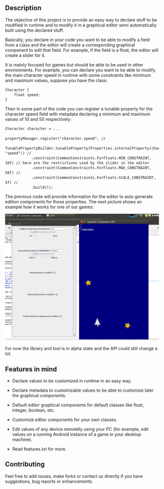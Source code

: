 Description
------------

The objective of this project is to provide an easy way to declare stuff to be modified in runtime and to modify it in a graphical editor semi automatically built using the declared stuff. 

Basically, you declare in your code you want to be able to modify a field from a class and the editor will create a corresponding graphical component to edit that field. For example, if the field is a float, the editor will create a slider for it. 

It is mainly focused for games but should be able to be used in other environments. For example, you can declare you want to be able to modify the main character speed in runtime with some constraints like minimum and maximum values, suppose you have the class:

	Character {
		float speed;
	}

Then in some part of the code you can register a tunable property for the character speed field with metadata declaring a minimum and maximum values of 10 and 50 respectively:

	Character character = ...

	propertyManager.register("character.speed", //
		TunablePropertyBuilder.tunableProperty(Properties.internalProperty(character, "speed")) //
				.constraint(CommonConstraints.ForFloats.MIN_CONSTRAINT, 10f) // here are the restrictions used by the slider in the editor
				.constraint(CommonConstraints.ForFloats.MAX_CONSTRAINT, 50f) //
				.constraint(CommonConstraints.ForFloats.SCALE_CONSTRAINT, 5f) //
				.build());

The previous code will provide information for the editor to auto generate edition components for those properties. The next picture shows an example how it works for one of our games:

![Editor Screenshot](https://github.com/gemserk/cantunethis/raw/documentation/documentation/editor-example.png)

For now the library and tool is in alpha state and the API could still change a lot.

Features in mind
------------

* Declare values to be customized in runtime in an easy way.
* Declare metadata to customizable values to be able to customize later the graphical components.
* Default editor graphical components for default classes like float, integer, boolean, etc.
* Customize editor components for your own classes.
* Edit values of any device remotelly using your PC (for example, edit values on a running Android instance of a game in your desktop machine).

* Read features.txt for more.

Contributing
------------

Feel free to add issues, make forks or contact us directly if you have suggestions, bug reports or enhancements.

